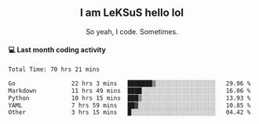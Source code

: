 <h2 align="center">I am LeKSuS hello lol</h2>
<p align="center">So yeah, I code. Sometimes.</p>

#### :computer: Last month coding activity
<!--START_SECTION:waka-->

```txt
Total Time: 70 hrs 21 mins

Go                22 hrs 3 mins   ███████▒░░░░░░░░░░░░░░░░░   29.96 %
Markdown          11 hrs 49 mins  ████░░░░░░░░░░░░░░░░░░░░░   16.06 %
Python            10 hrs 15 mins  ███▒░░░░░░░░░░░░░░░░░░░░░   13.93 %
YAML              7 hrs 59 mins   ██▓░░░░░░░░░░░░░░░░░░░░░░   10.85 %
Other             3 hrs 15 mins   █░░░░░░░░░░░░░░░░░░░░░░░░   04.42 %
```

<!--END_SECTION:waka-->
